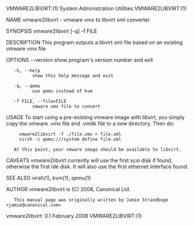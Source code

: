 VMWARE2LIBVIRT:(1)                 System Administration Utilities                 VMWARE2LIBVIRT:(1)

NAME
       vmware2libvirt - vmware vmx to libvirt xml converter

SYNOPSIS
       vmware2libvirt [-q] -f FILE

DESCRIPTION
       This program outputs a libvirt xml file based on an existing vmware vmx file

OPTIONS
       --version
              show program's version number and exit

       -h, --help
              show this help message and exit

       -q, --qemu
              use qemu instead of kvm

       -f FILE, --file=FILE
              vmware vmx file to convert

USAGE
       To  start using a pre-existing vmware image with libvirt, you simply copy the vmware .vmx file
       and .vmdk file to a new directory. Then do:

         vmware2libvirt -f ./file.vmx > file.xml
         virsh -c qemu:///system define file.xml

       At this point, your vmware image should be available to libvirt.

CAVEATS
       vmware2libvirt currently will use the first scsi disk if found, otherwise the first ide  disk.
       It will also use the first ethernet interface found.

SEE ALSO
        virsh(1), kvm(1), qemu(1)

AUTHOR
       vmware2libvirt is (C) 2008, Canonical Ltd.

       This manual page was originally written by Jamie Strandboge <jamie@canonical.com>

vmware2libvirt: 0.1                         February 2008                          VMWARE2LIBVIRT:(1)
